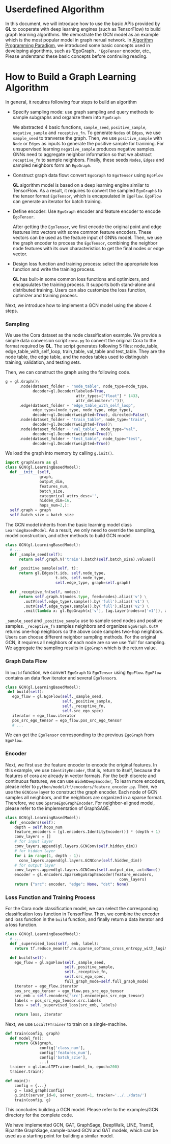 # Userdefined Algorithm

In this document, we will introduce how to use the basic APIs provided by **GL** to cooperate with deep learning engines (such as TensorFlow) to build graph learning algorithms.
We demostrate the GCN model as an example which is the most popular model in graph nerual network. 
In [Algorithm Programming Paradigm](model_programming_cn.md), we introduced some basic concepts used in developing algorithms, such as ʻEgoGraph`, ʻEgoTensor` encoder, etc.,
Please understand these basic concepts before continuing reading.

# How to Build a Graph Learning Algorithm

In general, it requires following four steps to build an algorithm

- Specify sampling mode: use graph sampling and query methods to sample subgraphs and organize them into `EgoGraph`

    We abstracted 4 basic functions, `sample_seed`, `positive_sample`,
    `negative_sample` and `receptive_fn`.
    To generate `Nodes` ot `Edges`, we use `sample_seed` to tranverse the graph. Then, we use `positive_sample` with `Node` or `Edges` as inputs to generate the positive sample for tranining. For unsupervised learning `negative_sample` produces negative samples.
    GNNs need to aggregate neighbor information so that we abstract `receptive_fn` to sample neighbors. Finally, these seeds `Nodes`, `Edges` and sampled neighbors form an `EgoGraph`.

- Construct graph data flow: convert `EgoGraph` to `EgoTensor` using `EgoFlow`

    **GL** algorithm model is based on a deep learning engine similar to TensorFlow. 
    As a result, it requires to convert the sampled `EgoGraph`s to the tensor format `EgoTensor`, which is encapsulated in `EgoFlow`.
    `EgoFlow` can generate an iterator for batch training.

- Define encoder: Use `EgoGraph` encoder and feature encoder to encode `EgoTensor`.

    After getting the `EgoTensor`, we first encode the original point and edge features into vectors with some common feature encoders.
    These vectors can be used as the feature input of GNNs model. Then, we use the graph encoder to process the `EgoTensor`, combining the neighbor node features with its own characteristics to get the final nodes or edge vector.

- Design loss function and training process: select the appropriate loss function and write the training process.

    **GL** has built-in some common loss functions and optimizers, and encapsulates the training process. It supports both stand-alone and distributed training.
    Users can also customize the loss function, optimizer and training process.

Next, we introduce how to implement a GCN model using the above 4 steps.


### Sampling

We use the Cora dataset as the node classification example. We provide a simple data conversion script `cora.py` to convert the original Cora to the format required by **GL**. The script generates following 5 files: node_table, edge_table_with_self_loop, train_table, val_table and test_table.
They are the node table, the edge table, and the nodes tables used to distinguish training, validation, and testing sets.

Then, we can construct the graph using the following code.

```python
g = gl.Graph()\
      .node(dataset_folder + "node_table", node_type=node_type,
            decoder=gl.Decoder(labeled=True,
                               attr_types=["float"] * 1433,
                               attr_delimiter=":"))\
      .edge(dataset_folder + "edge_table_with_self_loop", 
            edge_type=(node_type, node_type, edge_type),
            decoder=gl.Decoder(weighted=True), directed=False)\
      .node(dataset_folder + "train_table", node_type="train",
            decoder=gl.Decoder(weighted=True))\
      .node(dataset_folder + "val_table", node_type="val",
            decoder=gl.Decoder(weighted=True))\
      .node(dataset_folder + "test_table", node_type="test",
            decoder=gl.Decoder(weighted=True))
```

We load the graph into memory by calling `g.init()`.

```py
import graphlearn as gl
class GCN(gl.LearningBasedModel):
  def __init__(self,
               graph,
               output_dim,
               features_num,
               batch_size,
               categorical_attrs_desc='',
               hidden_dim=16,
               hops_num=2,):
  self.graph = graph
  self.batch_size = batch_size
```

The GCN model inherits from the basic learning model class `LearningBasedModel`. As a result, we only need to override the sampling, model construction, and other methods to build GCN model. 

```python
class GCN(gl.LearningBasedModel):
  # ...
  def _sample_seed(self):
      return self.graph.V('train').batch(self.batch_size).values()

  def _positive_sample(self, t):
      return gl.Edges(t.ids, self.node_type,
                      t.ids, self.node_type,
                      self.edge_type, graph=self.graph)

  def _receptive_fn(self, nodes):
      return self.graph.V(nodes.type, feed=nodes).alias('v') \
        .outV(self.edge_type).sample().by('full').alias('v1') \
        .outV(self.edge_type).sample().by('full').alias('v2') \
        .emit(lambda x: gl.EgoGraph(x['v'], [ag.Layer(nodes=x['v1']), ag.Layer(nodes=x['v2'])]))
```

`_sample_seed` and `_positive_sample` use to sample seed nodes and positive samples. `_receptive_fn` samples neighbors and organizes `EgoGraph`.
 `OutV` returns one-hop neighbors so the above code samples two-hop neighbors. Users can choose different neighbor sampling methods.
 For the original GCN, it requires all neighbors of each node are so we use 'full' for sampling. We aggregate the sampling results in `EgoGraph` which is the return value.

 ### Graph Data Flow

 In `build` function, we convert `EgoGraph` to `EgoTensor` using `EgoFlow`. `EgoFlow` contains an data flow iterator and several `EgoTensor`s.

 ```python
class GCN(gl.LearningBasedModel):
  def build(self):
    ego_flow = gl.EgoFlow(self._sample_seed,
                          self._positive_sample,
                          self._receptive_fn,
                          self.src_ego_spec)
    iterator = ego_flow.iterator
    pos_src_ego_tensor = ego_flow.pos_src_ego_tensor
    # ...
```

We can get the `EgoTensor` corresponding to the previous `EgoGraph` from `EgoFlow`.

### Encoder

Next, we first use the feature encoder to encode the original features.
In this example, we use `IdentityEncoder`, that is, return to itself, because
the features of cora are already in vector formats.
For the both discrete and continuous features, we can use `WideNDeepEncoder`,
To learn more encoders, please refer to `python/model/tf/encoders/feature_encoder.py`.
Then, we use the `GCNConv` layer to construct the graph encoder. Each node of GCN samples all neighbors, and the neighbors are organized in a sparse format. Therefore, we use
`SparseEgoGraphEncoder`. For neighbor-aligned model, please refer to the implementation of GraphSAGE.

```python
class GCN(gl.LearningBasedModel):
  def _encoders(self):
    depth = self.hops_num
    feature_encoders = [gl.encoders.IdentityEncoder()] * (depth + 1)
    conv_layers = []
    # for input layer
    conv_layers.append(gl.layers.GCNConv(self.hidden_dim))
    # for hidden layer
    for i in range(1, depth - 1):
      conv_layers.append(gl.layers.GCNConv(self.hidden_dim))
    # for output layer
    conv_layers.append(gl.layers.GCNConv(self.output_dim, act=None))
    encoder = gl.encoders.SparseEgoGraphEncoder(feature_encoders,
                                                  conv_layers)
    return {"src": encoder, "edge": None, "dst": None}
```

### Loss Function and Training Process

For the Cora node classification model, we can select the corresponding classification loss function in TensorFlow. 
Then, we combine the encoder and loss function in the `build` function, and finally return a data iterator and a loss function.

```python
class GCN(gl.LearningBasedModel):
  # ...
  def _supervised_loss(self, emb, label):
    return tf.reduce_mean(tf.nn.sparse_softmax_cross_entropy_with_logits(emb, label))

  def build(self):
    ego_flow = gl.EgoFlow(self._sample_seed,
                          self._positive_sample,
                          self._receptive_fn,
                          self.src_ego_spec,
                          full_graph_mode=self.full_graph_mode)
    iterator = ego_flow.iterator
    pos_src_ego_tensor = ego_flow.pos_src_ego_tensor
    src_emb = self.encoders['src'].encode(pos_src_ego_tensor)
    labels = pos_src_ego_tensor.src.labels
    loss = self._supervised_loss(src_emb, labels)

    return loss, iterator
```

Next, we use `LocalTFTrainer` to train on a single-machine.

```python
def train(config, graph)
  def model_fn():
	return GCN(graph,
			   config['class_num'],
			   config['features_num'],
			   config['batch_szie'],
			   ...)
  trainer = gl.LocalTFTrainer(model_fn, epoch=200)
  trainer.train()

def main():
	config = {...}
	g = load_graph(config)
	g.init(server_id=0, server_count=1, tracker='../../data/')
	train(config, g)
```

This concludes building a GCN model. Please refer to the examples/GCN directory for the complete code.

We have implemented GCN, GAT, GraphSage, DeepWalk, LINE, TransE, Bipartite GraphSage, sample-based GCN and GAT models, which can be used as a starting point for building a similar model.
